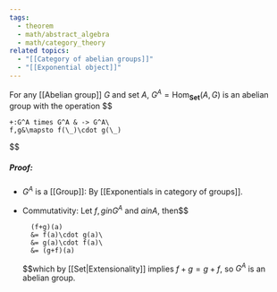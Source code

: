 ```yaml
---
tags:
  - theorem
  - math/abstract_algebra
  - math/category_theory
related topics:
  - "[[Category of abelian groups]]"
  - "[[Exponential object]]"
---
```

For any [[Abelian group]] $G$ and set $A$, $G^A = \text{Hom}_\mathbf{Set}(A, G)$ is an abelian group with the operation $$

	+:G^A times G^A & -> G^A\
	f,g&\mapsto f(\_)\cdot g(\_)

$$
##### Proof:
- $G^A$ is a [[Group]]:
	By [[Exponentials in category of groups]].
- Commutativity:
	Let $f,g in G^A$ and $a in A$, then$$
	
		(f+g)(a)
		&= f(a)\cdot g(a)\
		&= g(a)\cdot f(a)\
		&= (g+f)(a)
	
	$$which by [[Set|Extensionality]] implies $f+g=g+f$, so $G^A$ is an abelian group.